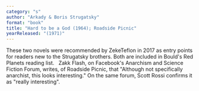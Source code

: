 ```yaml
---
category: "s"
author: "Arkady & Boris Strugatsky"
format: "book"
title: "Hard to be a God (1964); Roadside Picnic"
yearReleased: "(1971)"
---
```

These two novels were recommended by ZekeTeflon in 2017 as entry points for readers new to the Strugatsky brothers. Both are included in Bould's Red Planets reading list.
 
Zakk Flash, on Facebook's Anarchism and Science Fiction Forum, writes, of Roadside Picnic, that "Although not specifically anarchist, this looks interesting." On the same forum, Scott Rossi confirms it as "really interesting". 
 